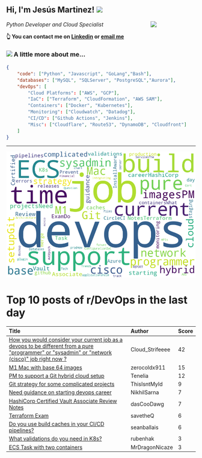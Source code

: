 <!--
**jmartinezl/jmartinezl** is a ✨ _special_ ✨ repository because its `README.md` (this file) appears on your GitHub profile.

Here are some ideas to get you started:

- 🔭 I’m currently working on ...
- 🌱 I’m currently learning ...
- 👯 I’m looking to collaborate on ...
- 🤔 I’m looking for help with ...
- 💬 Ask me about ...
- 📫 How to reach me: ...
- 😄 Pronouns: ...
- ⚡ Fun fact: ...
-->

<h2>Hi, I'm Jesús Martinez! <img src="https://media.giphy.com/media/WUlplcMpOCEmTGBtBW/giphy.gif" width="30"> </h2>
<img align='right' src="https://media.giphy.com/media/NytMLKyiaIh6VH9SPm/giphy.gif" width="120">
<p><em>Python Developer and Cloud Specialist
</em></p>

**👆 You can contact me on [Linkedin](https://www.linkedin.com/in/jes%C3%BAs-martinez-2b7b10104/) or [email me](mailto:jesus.mtz.lorenzo@gmail.com)**

### <img src="https://media.giphy.com/media/VgCDAzcKvsR6OM0uWg/giphy.gif" width="50"> A little more about me...  

```json
{
    "code": ["Python", "Javascript", "GoLang","Bash"],
    "databases": ["MySQL", "SQLServer", "PostgreSQL","Aurora"],
    "devOps": [
        "Cloud Platforms": ["AWS", "GCP"],
        "IaC": ["Terraform", "CloudFormation", "AWS SAM"],
        "Containers": ["Docker", "Kubernetes"],
        "Monitoring": ["Cloudwatch", "Datadog"],
        "CI/CD": ["Github Actions", "Jenkins"],
        "Misc": ["Cloudflare", "Route53", "DynamoDB", "Cloudfront"]
    ]
}
```
---

![Wordcloud](./cloud.png)

# Top 10 posts of r/DevOps in the last day

| Title | Author | Score |
|:---|:---|:---|
| [How you would consider your current job as a devops to be different from a pure "programmer" or "sysadmin" or "network (cisco)" job right now ?](https://www.reddit.com/r/devops/comments/ta7aqg/how_you_would_consider_your_current_job_as_a/) | Cloud_Strifeeee | 42 |
| [M1 Mac with base 64 images](https://www.reddit.com/r/devops/comments/ta6v7p/m1_mac_with_base_64_images/) | zerocoldx911 | 15 |
| [PM to support a Git hybrid cloud setup](https://www.reddit.com/r/devops/comments/ta2k1h/pm_to_support_a_git_hybrid_cloud_setup/) | Tenelia | 12 |
| [Git strategy for some complicated projects](https://www.reddit.com/r/devops/comments/ta3hph/git_strategy_for_some_complicated_projects/) | ThisIsntMyId | 9 |
| [Need guidance on starting devops career](https://www.reddit.com/r/devops/comments/ta5zu4/need_guidance_on_starting_devops_career/) | NikhilSarna | 7 |
| [HashiCorp Certified Vault Associate Review Notes](https://www.reddit.com/r/devops/comments/t9z5t0/hashicorp_certified_vault_associate_review_notes/) | dasCooDawg | 7 |
| [Terraform Exam](https://www.reddit.com/r/devops/comments/taawdq/terraform_exam/) | savetheQ | 6 |
| [Do you use build caches in your CI/CD pipelines?](https://www.reddit.com/r/devops/comments/ta6vfn/do_you_use_build_caches_in_your_cicd_pipelines/) | seanballais | 6 |
| [What validations do you need in K8s?](https://www.reddit.com/r/devops/comments/t9s71s/what_validations_do_you_need_in_k8s/) | rubenhak | 3 |
| [ECS Task with two containers](https://www.reddit.com/r/devops/comments/ta9ye7/ecs_task_with_two_containers/) | MrDragonNicaze | 3 |
